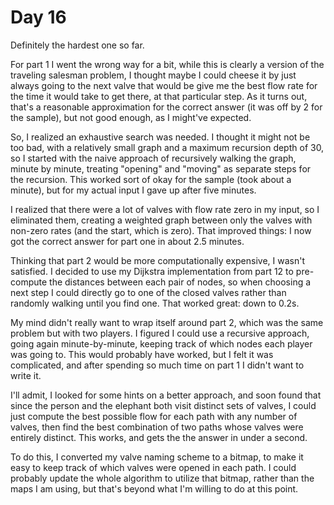 # Day 16

Definitely the hardest one so far.

For part 1 I went the wrong way for a bit, while this is clearly a version of the traveling salesman
problem, I thought maybe I could cheese it by just always going to the next valve that would be give
me the best flow rate for the time it would take to get there, at that particular step. As it turns
out, that's a reasonable approximation for the correct answer (it was off by 2 for the sample), but
not good enough, as I might've expected.

So, I realized an exhaustive search was needed. I thought it might not be too bad, with a relatively
small graph and a maximum recursion depth of 30, so I started with the naive approach of recursively
walking the graph, minute by minute, treating "opening" and "moving" as separate steps for the
recursion. This worked sort of okay for the sample (took about a minute), but for my actual input
I gave up after five minutes.

I realized that there were a lot of valves with flow rate zero in my input, so I eliminated them,
creating a weighted graph between only the valves with non-zero rates (and the start, which is
zero). That improved things: I now got the correct answer for part one in about 2.5 minutes.

Thinking that part 2 would be more computationally expensive, I wasn't satisfied. I decided to use
my Dijkstra implementation from part 12 to pre-compute the distances between each pair of nodes, so
when choosing a next step I could directly go to one of the closed valves rather than randomly
walking until you find one. That worked great: down to 0.2s.

My mind didn't really want to wrap itself around part 2, which was the same problem but with two
players. I figured I could use a recursive approach, going again minute-by-minute, keeping track of
which nodes each player was going to. This would probably have worked, but I felt it was
complicated, and after spending so much time on part 1 I didn't want to write it.

I'll admit, I looked for some hints on a better approach, and soon found that since the person and
the elephant both visit distinct sets of valves, I could just compute the best possible flow for
each path with any number of valves, then find the best combination of two paths whose valves were
entirely distinct. This works, and gets the the answer in under a second.

To do this, I converted my valve naming scheme to a bitmap, to make it easy to keep track of which
valves were opened in each path. I could probably update the whole algorithm to utilize that bitmap,
rather than the maps I am using, but that's beyond what I'm willing to do at this point.

